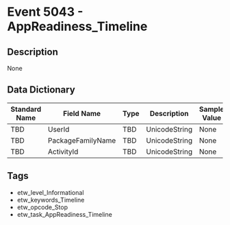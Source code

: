 # Event 5043 - AppReadiness_Timeline

## Description
None

## Data Dictionary
|Standard Name|Field Name|Type|Description|Sample Value|
|---|---|---|---|---|
|TBD|UserId|TBD|UnicodeString|None|None|
|TBD|PackageFamilyName|TBD|UnicodeString|None|None|
|TBD|ActivityId|TBD|UnicodeString|None|None|

## Tags
* etw_level_Informational
* etw_keywords_Timeline
* etw_opcode_Stop
* etw_task_AppReadiness_Timeline